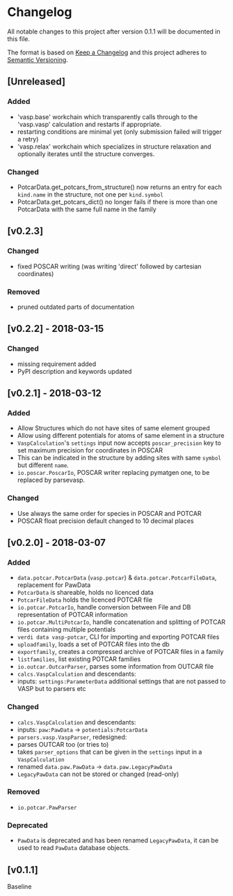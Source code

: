# Changelog
All notable changes to this project after version 0.1.1 will be documented in this file.

The format is based on [Keep a Changelog](http://keepachangelog.com/en/1.0.0/)
and this project adheres to [Semantic Versioning](http://semver.org/spec/v2.0.0.html).

## [Unreleased]

### Added
- 'vasp.base' workchain which transparently calls through to the 'vasp.vasp' calculation and restarts if appropriate.
 - restarting conditions are minimal yet (only submission failed will trigger a retry)
- 'vasp.relax' workchain which specializes in structure relaxation and optionally iterates until the structure converges.

### Changed
- PotcarData.get_potcars_from_structure() now returns an entry for each `kind.name` in the structure, not one per `kind.symbol`
- PotcarData.get_potcars_dict() no longer fails if there is more than one PotcarData with the same full name in the family

## [v0.2.3]

### Changed
- fixed POSCAR writing (was writing 'direct' followed by cartesian coordinates)

### Removed
- pruned outdated parts of documentation

## [v0.2.2] - 2018-03-15

### Changed
- missing requirement added
- PyPI description and keywords updated

## [v0.2.1] - 2018-03-12

### Added
- Allow Structures which do not have sites of same element grouped
- Allow using different potentials for atoms of same element in a structure
- `VaspCalculation`'s `settings` input now accepts `poscar_precision` key to set maximum precision for coordinates in POSCAR
 - This can be indicated in the structure by adding sites with same `symbol` but different `name`.
- `io.poscar.PoscarIo`, POSCAR writer replacing pymatgen one, to be replaced by parsevasp.

### Changed
- Use always the same order for species in POSCAR and POTCAR
- POSCAR float precision default changed to 10 decimal places

## [v0.2.0] - 2018-03-07

### Added
- `data.potcar.PotcarData` (`vasp.potcar`) & `data.potcar.PotcarFileData`, replacement for PawData
 - `PotcarData` is shareable, holds no licenced data
 - `PotcarFileData` holds the licenced POTCAR file
- `io.potcar.PotcarIo`, handle conversion between File and DB representation of POTCAR information
- `io.potcar.MultiPotcarIo`, handle concatenation and splitting of POTCAR files containing multiple potentials
- `verdi data vasp-potcar`, CLI for importing and exporting POTCAR files
 - `uploadfamily`, loads a set of POTCAR files into the db
 - `exportfamily`, creates a compressed archive of POTCAR files in a family
 - `listfamilies`, list existing POTCAR families
- `io.outcar.OutcarParser`, parses some information from OUTCAR file
- `calcs.VaspCalculation` and descendants:
 - inputs: `settings:ParameterData` additional settings that are not passed to VASP but to parsers etc

### Changed
- `calcs.VaspCalculation` and descendants:
 - inputs: `paw:PawData` -> `potentials:PotcarData`
- `parsers.vasp.VaspParser`, redesigned:
 - parses OUTCAR too (or tries to)
 - takes `parser_options` that can be given in the `settings` input in a `VaspCalculation`
- renamed `data.paw.PawData` -> `data.paw.LegacyPawData`
 - `LegacyPawData` can not be stored or changed (read-only)

### Removed
- `io.potcar.PawParser`

### Deprecated
- `PawData` is deprecated and has been renamed `LegacyPawData`, it can be used to read `PawData` database objects.

## [v0.1.1]

Baseline

